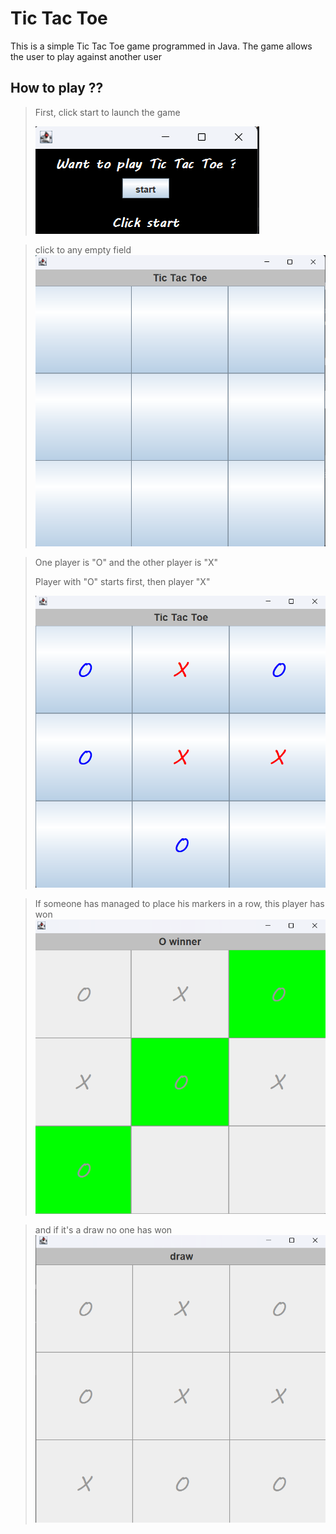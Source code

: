 # Tic Tac Toe

This is a simple Tic Tac Toe game programmed in Java. The game allows the 
user to play against another user

## How to play ??

> First, click start to launch the game
> 
>![img.png](src/img/menu.png)

> click to any empty field
> ![img_1.png](src/img/gui.png)

> One player is "O" and the other player is "X"
> 
> Player with "O" starts first, then player "X"
> 
> ![img_2.png](src/img/play.png)

> If someone has managed to place his markers in a row, this player has won
> ![img_3.png](src/img/winner.png)

> and if it's a draw no one has won
> ![img.png](src/img/draw.png)
>
> 
